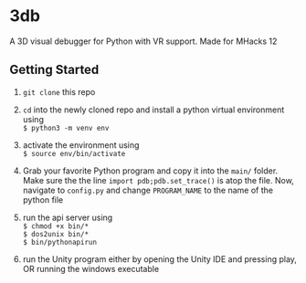 # 3db
A 3D visual debugger for Python with VR support. Made for MHacks 12

## Getting Started

1. `git clone` this repo

2. `cd` into the newly cloned repo and install a python virtual environment using      
`$ python3 -m venv env`

3. activate the environment using      
	`$ source env/bin/activate`

4. Grab your favorite Python program and copy it into the `main/` folder. Make sure the the line `import pdb;pdb.set_trace()` is atop the file. Now, navigate to `config.py` and change `PROGRAM_NAME` to the name of the python file

5. run the api server using      
	`$ chmod +x bin/* `      
	`$ dos2unix bin/* `      
	`$ bin/pythonapirun`     

6. run the Unity program either by opening the Unity IDE and pressing play, OR running the windows executable
